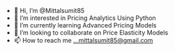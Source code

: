 - 👋 Hi, I’m @Mittalsumit85
- 👀 I’m interested in Pricing Analytics Using Python
- 🌱 I’m currently learning Advanced Pricing Models
- 💞️ I’m looking to collaborate on Price Elasticity Models
- 📫 How to reach me ...mittalsumit85@gmail.com

<!---
Mittalsumit85/Mittalsumit85 is a ✨ special ✨ repository because its `README.md` (this file) appears on your GitHub profile.
You can click the Preview link to take a look at your changes.
--->
